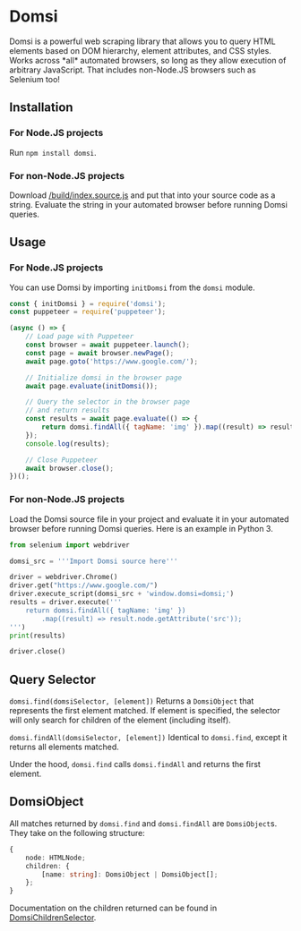 # Domsi

Domsi is a powerful web scraping library that allows you to query HTML elements based on DOM hierarchy, element attributes, and CSS styles. Works across \*all\* automated browsers, so long as they allow execution of arbitrary JavaScript. That includes non-Node.JS browsers such as Selenium too!

## Installation

### For Node.JS projects

Run `npm install domsi`.

### For non-Node.JS projects

Download [/build/index.source.js](./build/index.source.js) and put that into your source code as a string. Evaluate the string in your automated browser before running Domsi queries.

## Usage

### For Node.JS projects

You can use Domsi by importing `initDomsi` from the `domsi` module.

```javascript
const { initDomsi } = require('domsi');
const puppeteer = require('puppeteer');

(async () => {
    // Load page with Puppeteer
    const browser = await puppeteer.launch();
    const page = await browser.newPage();
    await page.goto('https://www.google.com/');

    // Initialize domsi in the browser page
    await page.evaluate(initDomsi());

    // Query the selector in the browser page
    // and return results
    const results = await page.evaluate(() => {
        return domsi.findAll({ tagName: 'img' }).map((result) => result.node.getAttribute('src'));
    });
    console.log(results);

    // Close Puppeteer
    await browser.close();
})();
```

### For non-Node.JS projects

Load the Domsi source file in your project and evaluate it in your automated browser before running Domsi queries. Here is an example in Python 3.

```python
from selenium import webdriver

domsi_src = '''Import Domsi source here'''

driver = webdriver.Chrome()
driver.get("https://www.google.com/")
driver.execute_script(domsi_src + 'window.domsi=domsi;')
results = driver.execute('''
    return domsi.findAll({ tagName: 'img' })
        .map((result) => result.node.getAttribute('src'));
''')
print(results)

driver.close()
```

## Query Selector

`domsi.find(domsiSelector, [element])`
Returns a `DomsiObject` that represents the first element matched. If element is specified, the selector will only search for children of the element (including itself).

`domsi.findAll(domsiSelector, [element])`
Identical to `domsi.find`, except it returns all elements matched.

Under the hood, `domsi.find` calls `domsi.findAll` and returns the first element.

## DomsiObject

All matches returned by `domsi.find` and `domsi.findAll` are `DomsiObject`s. They take on the following structure:

```typescript
{
    node: HTMLNode;
    children: {
        [name: string]: DomsiObject | DomsiObject[];
    };
}
```

Documentation on the children returned can be found in [DomsiChildrenSelector](./selector-docs.md#domsichildrenselector).



